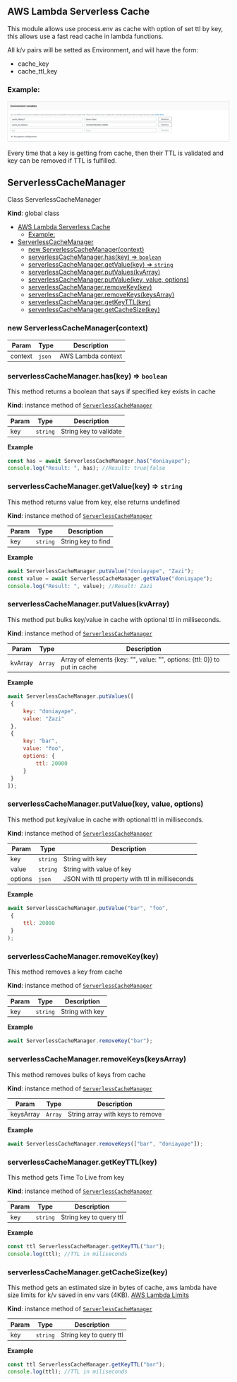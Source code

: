 ## AWS Lambda Serverless Cache
This module allows use process.env as cache with option of set ttl by key, this allows use a fast read cache in lambda functions. 

All k/v pairs will be setted as Environment, and will have the form:
* cache_key
* cache_ttl_key

### Example:
![EnvVars](./envvars.png)

Every time that a key is getting from cache, then their TTL is validated and key can be removed if TTL is fulfilled.

<a name="ServerlessCacheManager"></a>

## ServerlessCacheManager
Class ServerlessCacheManager

**Kind**: global class  

- [AWS Lambda Serverless Cache](#aws-lambda-serverless-cache)
  - [Example:](#example)
- [ServerlessCacheManager](#serverlesscachemanager)
  - [new ServerlessCacheManager(context)](#new-serverlesscachemanagercontext)
  - [serverlessCacheManager.has(key) ⇒ <code>boolean</code>](#serverlesscachemanagerhaskey-%E2%87%92-codebooleancode)
  - [serverlessCacheManager.getValue(key) ⇒ <code>string</code>](#serverlesscachemanagergetvaluekey-%E2%87%92-codestringcode)
  - [serverlessCacheManager.putValues(kvArray)](#serverlesscachemanagerputvalueskvarray)
  - [serverlessCacheManager.putValue(key, value, options)](#serverlesscachemanagerputvaluekey-value-options)
  - [serverlessCacheManager.removeKey(key)](#serverlesscachemanagerremovekeykey)
  - [serverlessCacheManager.removeKeys(keysArray)](#serverlesscachemanagerremovekeyskeysarray)
  - [serverlessCacheManager.getKeyTTL(key)](#serverlesscachemanagergetkeyttlkey)
  - [serverlessCacheManager.getCacheSize(key)](#serverlesscachemanagergetcachesizekey)

<a name="new_ServerlessCacheManager_new"></a>

### new ServerlessCacheManager(context)

| Param | Type | Description |
| --- | --- | --- |
| context | <code>json</code> | AWS Lambda context |

<a name="ServerlessCacheManager+has"></a>

### serverlessCacheManager.has(key) ⇒ <code>boolean</code>
This method returns a boolean that says if specified key exists in cache

**Kind**: instance method of [<code>ServerlessCacheManager</code>](#ServerlessCacheManager)  

| Param | Type | Description |
| --- | --- | --- |
| key | <code>string</code> | String key to validate |

**Example**  
```js
const has = await ServerlessCacheManager.has("doniayape");
console.log("Result: ", has); //Result: true|false
```
<a name="ServerlessCacheManager+getValue"></a>

### serverlessCacheManager.getValue(key) ⇒ <code>string</code>
This method returns value from key, else returns undefined

**Kind**: instance method of [<code>ServerlessCacheManager</code>](#ServerlessCacheManager)  

| Param | Type | Description |
| --- | --- | --- |
| key | <code>string</code> | String key to find |

**Example**  
```js
await ServerlessCacheManager.putValue("doniayape", "Zazi");
const value = await ServerlessCacheManager.getValue("doniayape");
console.log("Result: ", value); //Result: Zazi
```
<a name="ServerlessCacheManager+putValues"></a>

### serverlessCacheManager.putValues(kvArray)
This method put bulks key/value in cache with optional ttl in milliseconds.

**Kind**: instance method of [<code>ServerlessCacheManager</code>](#ServerlessCacheManager)  

| Param | Type | Description |
| --- | --- | --- |
| kvArray | <code>Array</code> | Array of elements {key: "", value: "", options: {ttl: 0}} to put in cache |

**Example**  
```js
await ServerlessCacheManager.putValues([
 {
     key: "doniayape", 
     value: "Zazi"
 },
 {
     key: "bar", 
     value: "foo",
     options: {
         ttl: 20000
     }
 }
]);
```
<a name="ServerlessCacheManager+putValue"></a>

### serverlessCacheManager.putValue(key, value, options)
This method put key/value in cache with optional ttl in milliseconds.

**Kind**: instance method of [<code>ServerlessCacheManager</code>](#ServerlessCacheManager)  

| Param | Type | Description |
| --- | --- | --- |
| key | <code>string</code> | String with key |
| value | <code>string</code> | String with value of key |
| options | <code>json</code> | JSON with ttl property with ttl in milliseconds |

**Example**  
```js
await ServerlessCacheManager.putValue("bar", "foo", 
 {
     ttl: 20000
 }
);
```
<a name="ServerlessCacheManager+removeKey"></a>

### serverlessCacheManager.removeKey(key)
This method removes a key from cache

**Kind**: instance method of [<code>ServerlessCacheManager</code>](#ServerlessCacheManager)  

| Param | Type | Description |
| --- | --- | --- |
| key | <code>string</code> | String with key |

**Example**  
```js
await ServerlessCacheManager.removeKey("bar");
```
<a name="ServerlessCacheManager+removeKeys"></a>

### serverlessCacheManager.removeKeys(keysArray)
This method removes bulks of keys from cache

**Kind**: instance method of [<code>ServerlessCacheManager</code>](#ServerlessCacheManager)  

| Param | Type | Description |
| --- | --- | --- |
| keysArray | <code>Array</code> | String array with keys to remove |

**Example**  
```js
await ServerlessCacheManager.removeKeys(["bar", "doniayape"]);
```
<a name="ServerlessCacheManager+getKeyTTL"></a>

### serverlessCacheManager.getKeyTTL(key)
This method gets Time To Live from key

**Kind**: instance method of [<code>ServerlessCacheManager</code>](#ServerlessCacheManager)  

| Param | Type | Description |
| --- | --- | --- |
| key | <code>string</code> | String key to query ttl |

**Example**  
```js
const ttl ServerlessCacheManager.getKeyTTL("bar");
console.log(ttl); //TTL in miliseconds
```
<a name="ServerlessCacheManager+getCacheSize"></a>

### serverlessCacheManager.getCacheSize(key)
This method gets an estimated size in bytes of cache, aws lambda have size limits for k/v saved in env vars (4KB). [AWS Lambda Limits](https://docs.aws.amazon.com/lambda/latest/dg/limits.html)

**Kind**: instance method of [<code>ServerlessCacheManager</code>](#ServerlessCacheManager)  

| Param | Type | Description |
| --- | --- | --- |
| key | <code>string</code> | String key to query ttl |

**Example**  
```js
const ttl ServerlessCacheManager.getKeyTTL("bar");
console.log(ttl); //TTL in miliseconds
```
